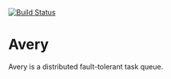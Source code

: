 [![Build Status](https://travis-ci.org/werat/avery.svg?branch=master)](https://travis-ci.org/werat/avery)

# Avery

Avery is a distributed fault-tolerant task queue.

